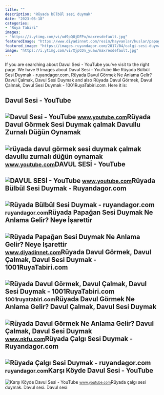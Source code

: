 ```yaml
---
title: ""
description: "Rüyada bülbül sesi duymak"
date: "2023-05-18"
categories:
- "Ruya Tabiri"
images:
- "https://i.ytimg.com/vi/ud9pQUjDFPo/maxresdefault.jpg"
featuredImage: "https://www.diyadinnet.com/resim/hayvanlar/kuslar/papagan0.jpg"
featured_image: "https://images.ruyandagor.com/2017/04/calgi-sesi-duymak-0028.jpg"
image: "https://i.ytimg.com/vi/XjpCOn_yuaw/maxresdefault.jpg"
---
```


If you are searching about Davul Sesi - YouTube you've visit to the right page. We have 9 Images about Davul Sesi - YouTube like Rüyada Bülbül Sesi Duymak - ruyandagor.com, Rüyada Davul Görmek Ne Anlama Gelir? Davul Çalmak, Davul Sesi Duymak and also Rüyada Davul Görmek, Davul Çalmak, Davul Sesi Duymak - 1001RuyaTabiri.com. Here it is:

Davul Sesi - YouTube
--------------------

 ![Davul Sesi - YouTube](https://i.ytimg.com/vi/0ORhqhs4Q8o/maxresdefault.jpg) <small>www.youtube.com</small>Rüyada Davul Görmek Sesi Duymak çalmak Davullu Zurnalı Düğün Oynamak
--------------------------------------------------------------------

 ![rüyada davul görmek sesi duymak çalmak davullu zurnalı düğün oynamak](https://i.ytimg.com/vi/f1nHa_QAt7A/hqdefault.jpg) <small>www.youtube.com</small>DAVUL SESİ - YouTube
--------------------

 ![DAVUL SESİ - YouTube](https://i.ytimg.com/vi/XjpCOn_yuaw/maxresdefault.jpg) <small>www.youtube.com</small>Rüyada Bülbül Sesi Duymak - Ruyandagor.com
------------------------------------------

 ![Rüyada Bülbül Sesi Duymak - ruyandagor.com](https://images.ruyandagor.com/2017/05/bulbul-sesi-duymak-2118.jpg) <small>ruyandagor.com</small>Rüyada Papağan Sesi Duymak Ne Anlama Gelir? Neye İşarettir
----------------------------------------------------------

 ![Rüyada Papağan Sesi Duymak Ne Anlama Gelir? Neye İşarettir](https://www.diyadinnet.com/resim/hayvanlar/kuslar/papagan0.jpg) <small>www.diyadinnet.com</small>Rüyada Davul Görmek, Davul Çalmak, Davul Sesi Duymak - 1001RuyaTabiri.com
-------------------------------------------------------------------------

 ![Rüyada Davul Görmek, Davul Çalmak, Davul Sesi Duymak - 1001RuyaTabiri.com](https://1001ruyatabiri.com/wp-content/uploads/2020/07/ruyada-davul-gormek-davul-calmak-davulcu-gormek-ne-demek-diyanet-1001ruyatabiri.jpg) <small>1001ruyatabiri.com</small>Rüyada Davul Görmek Ne Anlama Gelir? Davul Çalmak, Davul Sesi Duymak
--------------------------------------------------------------------

 ![Rüyada Davul Görmek Ne Anlama Gelir? Davul Çalmak, Davul Sesi Duymak](https://www.nkfu.com/wp-content/uploads/2014/08/ruyada-davul.jpg) <small>www.nkfu.com</small>Rüyada Çalgı Sesi Duymak - Ruyandagor.com
-----------------------------------------

 ![Rüyada Çalgı Sesi Duymak - ruyandagor.com](https://images.ruyandagor.com/2017/04/calgi-sesi-duymak-0028.jpg) <small>ruyandagor.com</small>Karşı Köyde Davul Sesi - YouTube
--------------------------------

 ![Karşı Köyde Davul Sesi - YouTube](https://i.ytimg.com/vi/ud9pQUjDFPo/maxresdefault.jpg) <small>www.youtube.com</small>Rüyada çalgı sesi duymak. Davul sesi. Davul sesi̇
